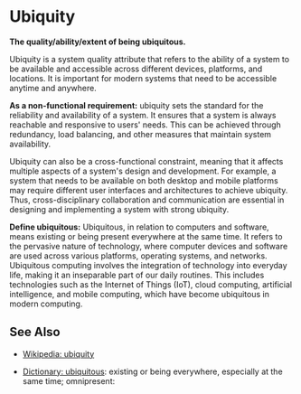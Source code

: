 # Ubiquity

**The quality/ability/extent of being ubiquitous.**

<span data-chatgpt-prompt="explain ubiquity (system quality attribute, non-functional requirement, cross-functional constraint)">

Ubiquity is a system quality attribute that refers to the ability of a system to be available and accessible across different devices, platforms, and locations. It is important for modern systems that need to be accessible anytime and anywhere.

**As a non-functional requirement:** ubiquity sets the standard for the reliability and availability of a system. It ensures that a system is always reachable and responsive to users' needs. This can be achieved through redundancy, load balancing, and other measures that maintain system availability.

Ubiquity can also be a cross-functional constraint, meaning that it affects multiple aspects of a system's design and development. For example, a system that needs to be available on both desktop and mobile platforms may require different user interfaces and architectures to achieve ubiquity. Thus, cross-disciplinary collaboration and communication are essential in designing and implementing a system with strong ubiquity.

</span>

**Define ubiquitous:** <span data-chatgpt-prompt="define ubiquitous (computers and software)">Ubiquitous, in relation to computers and software, means existing or being present everywhere at the same time. It refers to the pervasive nature of technology, where computer devices and software are used across various platforms, operating systems, and networks. Ubiquitous computing involves the integration of technology into everyday life, making it an inseparable part of our daily routines. This includes technologies such as the Internet of Things (IoT), cloud computing, artificial intelligence, and mobile computing, which have become ubiquitous in modern computing.</span>

## See Also

* [Wikipedia: ubiquity](https://wikipedia.org/wiki/ubiquity)

* [Dictionary: ubiquitous](https://www.dictionary.com/browse/ubiquitous): existing or being everywhere, especially at the same time; omnipresent:

